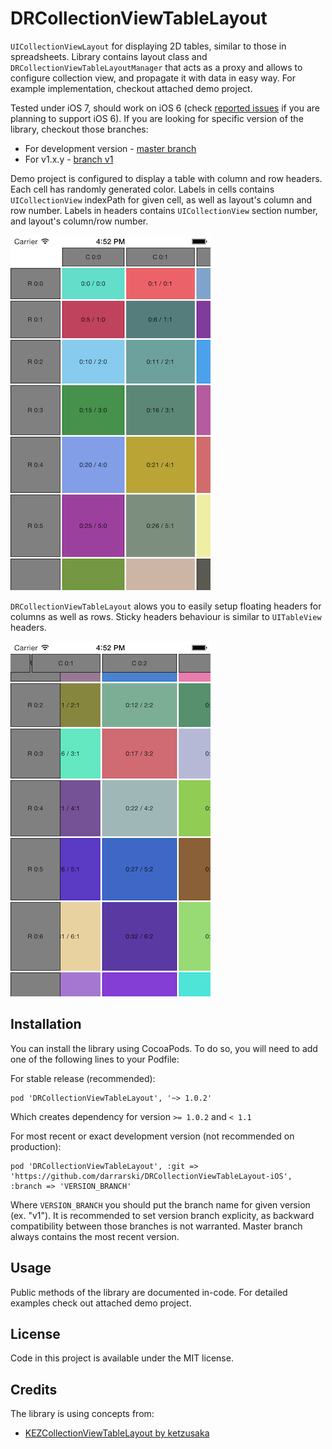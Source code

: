DRCollectionViewTableLayout
===========================

`UICollectionViewLayout` for displaying 2D tables, similar to those in spreadsheets. Library contains layout class and `DRCollectionViewTableLayoutManager` that acts as a proxy and allows to configure collection view, and propagate it with data in easy way. For example implementation, checkout attached demo project.

Tested under iOS 7, should work on iOS 6 (check [reported issues](../../issues?labels=iOS+6) if you are planning to support iOS 6). If you are looking for specific version of the library, checkout those branches:

- For development version - [master branch](../../tree/master)
- For v1.x.y - [branch v1](../../tree/v1)

Demo project is configured to display a table with column and row headers. Each cell has randomly generated color. Labels in cells contains `UICollectionView` indexPath for given cell, as well as layout's column and row number. Labels in headers contains `UICollectionView` section number, and layout's column/row number.

![DRCollectionViewTableLayout screenshot 1](Screenshots/iOS_Simulator_Screen_shot_09_May_2014_16.52.02.png "DRCollectionViewTableLayout screenshot 1")

`DRCollectionViewTableLayout` alows you to easily setup floating headers for columns as well as rows. Sticky headers behaviour is similar to `UITableView` headers.

![DRCollectionViewTableLayout screenshot 2](Screenshots/iOS_Simulator_Screen_shot_09_May_2014_16.52.27.png "DRCollectionViewTableLayout screenshot 2")

## Installation

You can install the library using CocoaPods. To do so, you will need to add one of the following lines to your Podfile:

For stable release (recommended):

    pod 'DRCollectionViewTableLayout', '~> 1.0.2'

Which creates dependency for version `>= 1.0.2` and `< 1.1`

For most recent or exact development version (not recommended on production):

    pod 'DRCollectionViewTableLayout', :git => 'https://github.com/darrarski/DRCollectionViewTableLayout-iOS', :branch => 'VERSION_BRANCH'

Where `VERSION_BRANCH` you should put the branch name for given version (ex. "v1"). It is recommended to set version branch explicity, as backward compatibility between those branches is not warranted. Master branch always contains the most recent version.

## Usage

Public methods of the library are documented in-code. For detailed examples check out attached demo project.

## License

Code in this project is available under the MIT license.

## Credits

The library is using concepts from:

- [KEZCollectionViewTableLayout by ketzusaka](https://github.com/ketzusaka/KEZCollectionViewTableLayout)

